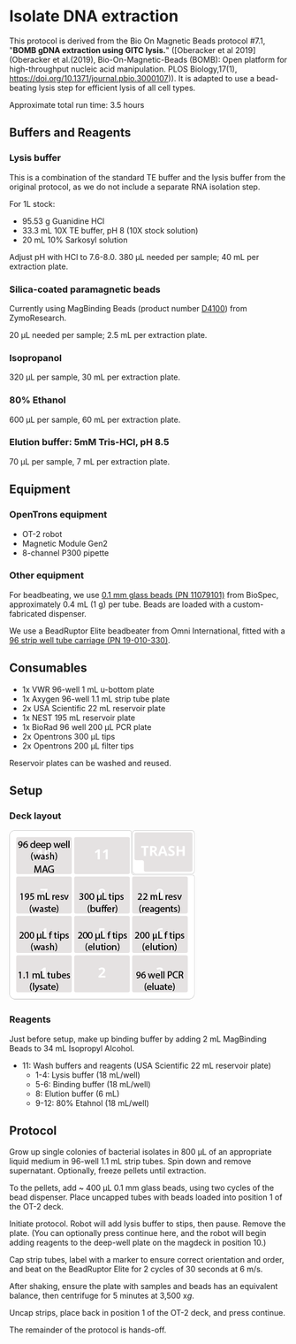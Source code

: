# Isolate DNA extraction

This protocol is derived from the Bio On Magnetic Beads protocol #7.1, "**BOMB gDNA extraction using GITC lysis.**" ([Oberacker et al 2019](Oberacker et al.(2019), Bio-On-Magnetic-Beads (BOMB): Open platform for high-throughput nucleic acid manipulation. PLOS Biology,17(1), https://doi.org/10.1371/journal.pbio.3000107)). It is adapted to use a bead-beating lysis step for efficient lysis of all cell types. 

Approximate total run time: 3.5 hours


## Buffers and Reagents

### Lysis buffer
This is a combination of the standard TE buffer and the lysis buffer from the original protocol, as we do not include a separate RNA isolation step. 

For 1L stock:

 - 95.53 g Guanidine HCl
 - 33.3 mL 10X TE buffer, pH 8 (10X stock solution)
 - 20 mL 10% Sarkosyl solution

Adjust pH with HCl to 7.6-8.0. 380 µL needed per sample; 40 mL per extraction plate.
 
 
### Silica-coated paramagnetic beads

Currently using MagBinding Beads (product number [D4100](https://www.zymoresearch.com/products/magbinding-beads)) from ZymoResearch.

20 µL needed per sample; 2.5 mL per extraction plate.


### Isopropanol

320 µL per sample, 30 mL per extraction plate.

### 80% Ethanol

600 µL per sample, 60 mL per extraction plate.

### Elution buffer: 5mM Tris-HCl, pH 8.5

70 µL per sample, 7 mL per extraction plate.


## Equipment
### OpenTrons equipment

- OT-2 robot
- Magnetic Module Gen2
- 8-channel P300 pipette


### Other equipment

For beadbeating, we use [0.1 mm glass beads (PN 11079101)](https://biospec.com/product/glass-beads) from BioSpec, approximately 0.4 mL (1 g) per tube. Beads are loaded with a custom-fabricated dispenser. 

We use a BeadRuptor Elite beadbeater from Omni International, fitted with a [96 strip well tube carriage (PN 19-010-330)](https://www.omni-inc.com/96-strip-well-tube-carriage.html).


## Consumables

- 1x VWR 96-well 1 mL u-bottom plate
- 1x Axygen 96-well 1.1 mL strip tube plate
- 2x USA Scientific 22 mL reservoir plate
- 1x NEST 195 mL reservoir plate
- 1x BioRad 96 well 200 µL PCR plate
- 2x Opentrons 300 µL tips
- 2x Opentrons 200 µL filter tips

Reservoir plates can be washed and reused. 

## Setup

### Deck layout

![isolate extraction deck layout](./deckmap_isolate_extraction.png)

### Reagents

Just before setup, make up binding buffer by adding 2 mL MagBinding Beads to 34 mL Isopropyl Alcohol. 

- 11: Wash buffers and reagents (USA Scientific 22 mL reservoir plate)
	- 1-4: Lysis buffer (18 mL/well)
	- 5-6: Binding buffer (18 mL/well)
	- 8: Elution buffer (6 mL)
	- 9-12: 80% Etahnol (18 mL/well)

## Protocol

Grow up single colonies of bacterial isolates in 800 µL of an appropriate liquid medium in 96-well 1.1 mL strip tubes. Spin down and remove supernatant. Optionally, freeze pellets until extraction.

To the pellets, add ~ 400 µL 0.1 mm glass beads, using two cycles of the bead dispenser. Place uncapped tubes with beads loaded into position 1 of the OT-2 deck.

Initiate protocol. Robot will add lysis buffer to stips, then pause. Remove the plate. (You can optionally press continue here, and the robot will begin adding reagents to the deep-well plate on the magdeck in position 10.)

Cap strip tubes, label with a marker to ensure correct orientation and order, and beat on the BeadRuptor Elite for 2 cycles of 30 seconds at 6 m/s. 

After shaking, ensure the plate with samples and beads has an equivalent balance, then centrifuge for 5 minutes at 3,500 x*g*.

Uncap strips, place back in position 1 of the OT-2 deck, and press continue. 

The remainder of the protocol is hands-off. 